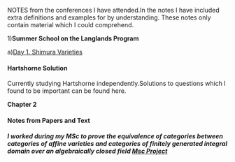 

NOTES from the conferences I have attended.In the notes I have included extra definitions and examples for by understanding. These notes only contain material which I could comprehend.

1)**Summer School on the Langlands Program**

a)[Day 1. Shimura Varieties](https://sahil-karawade.github.io/2022-07-09-Summer-School-of-Langlands-Program.html)

#### Hartshorne Solution
Currently studying Hartshorne independently.Solutions to questions which I found to be important can be found here.

**Chapter 2**


#### Notes from Papers and Text
##### I worked during my MSc to prove the equivalence of categories between categories of affine varieties and categories of finitely generated integral domain over an algebraically closed field [Msc Project](https://sahil-karawade.github.io/folder/Sahil%20Karawade(203102010).pdf)
